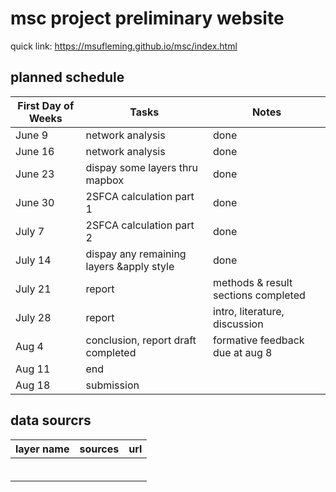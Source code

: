 # msc project preliminary website
quick link: https://msufleming.github.io/msc/index.html

## planned schedule
| First Day of Weeks |   Tasks   |       Notes      |
|--------------------|-----------|------------------|
|    June 9     |  network analysis |      done            |
|    June 16    | network analysis |      done            |
|     June 23    | dispay some layers thru mapbox  |    done   |
|     June 30    |   2SFCA  calculation part 1   |done      |
|       July 7    |     2SFCA  calculation part 2      |      done         |
|     July 14  |    dispay any remaining layers &apply style      |    done               |
| July 21| report |  methods & result sections completed  |
| July 28| report | intro, literature, discussion  |
| Aug 4| conclusion, report draft completed|formative feedback due at aug 8|
| Aug 11| end|
| Aug 18| submission|

## data sourcrs
| layer name |  sources  |   url   |
|------------|-----------|---------|
|            |           |         |
|            |           |         |
|            |           |         |
|            |           |         |
|            |           |         |
|            |           |         |
